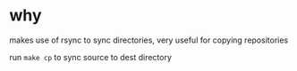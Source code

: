 # why 

makes use of rsync to sync directories, very useful for copying repositories

run `make cp` to sync source to dest directory
